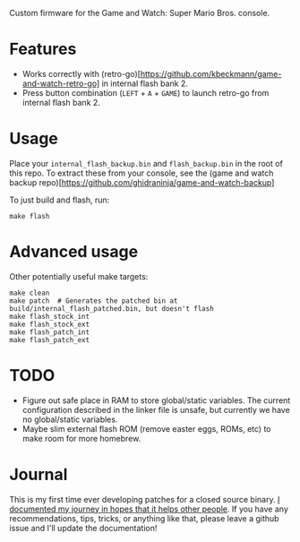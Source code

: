 Custom firmware for the Game and Watch: Super Mario Bros. console.

# Features
* Works correctly with (retro-go)[https://github.com/kbeckmann/game-and-watch-retro-go] in internal flash bank 2.
* Press button combination (`LEFT` + `A` + `GAME`) to launch retro-go from internal flash bank 2.

# Usage
Place your `internal_flash_backup.bin` and `flash_backup.bin` in the root of this
repo. To extract these from your console, see the (game and watch backup repo)[https://github.com/ghidraninja/game-and-watch-backup]

To just build and flash, run:
```
make flash
```

# Advanced usage
Other potentially useful make targets:

```
make clean
make patch  # Generates the patched bin at build/internal_flash_patched.bin, but doesn't flash
make flash_stock_int
make flash_stock_ext
make flash_patch_int
make flash_patch_ext
```

# TODO
* Figure out safe place in RAM to store global/static variables. The current
  configuration described in the linker file is unsafe, but currently we have
  no global/static variables.
* Maybe slim external flash ROM (remove easter eggs, ROMs, etc) to make room
  for more homebrew.

# Journal
This is my first time ever developing patches for a closed source binary. [I documented my journey in hopes that it helps other people](docs/journal.md). If you have any recommendations, tips, tricks, or anything like that, please leave a github issue and I'll update the documentation!
